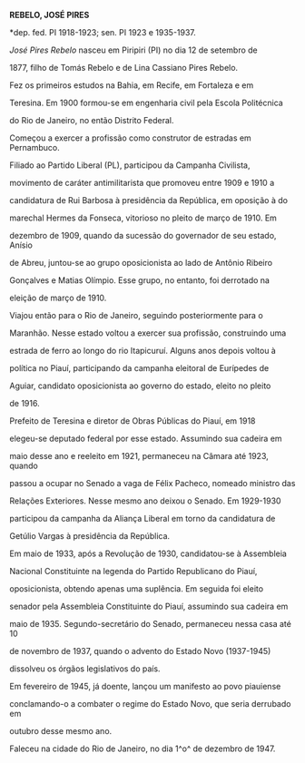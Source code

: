 **REBELO, JOSÉ PIRES**



\*dep. fed. PI 1918-1923; sen. PI 1923 e 1935-1937.



*José Pires Rebelo* nasceu em Piripiri (PI) no dia 12 de setembro de

1877, filho de Tomás Rebelo e de Lina Cassiano Pires Rebelo.



Fez os primeiros estudos na Bahia, em Recife, em Fortaleza e em

Teresina. Em 1900 formou-se em engenharia civil pela Escola Politécnica

do Rio de Janeiro, no então Distrito Federal.



Começou a exercer a profissão como construtor de estradas em Pernambuco.

Filiado ao Partido Liberal (PL), participou da Campanha Civilista,

movimento de caráter antimilitarista que promoveu entre 1909 e 1910 a

candidatura de Rui Barbosa à presidência da República, em oposição à do

marechal Hermes da Fonseca, vitorioso no pleito de março de 1910. Em

dezembro de 1909, quando da sucessão do governador de seu estado, Anísio

de Abreu, juntou-se ao grupo oposicionista ao lado de Antônio Ribeiro

Gonçalves e Matias Olímpio. Esse grupo, no entanto, foi derrotado na

eleição de março de 1910.



Viajou então para o Rio de Janeiro, seguindo posteriormente para o

Maranhão. Nesse estado voltou a exercer sua profissão, construindo uma

estrada de ferro ao longo do rio Itapicuruí. Alguns anos depois voltou à

política no Piauí, participando da campanha eleitoral de Eurípedes de

Aguiar, candidato oposicionista ao governo do estado, eleito no pleito

de 1916.



Prefeito de Teresina e diretor de Obras Públicas do Piauí, em 1918

elegeu-se deputado federal por esse estado. Assumindo sua cadeira em

maio desse ano e reeleito em 1921, permaneceu na Câmara até 1923, quando

passou a ocupar no Senado a vaga de Félix Pacheco, nomeado ministro das

Relações Exteriores. Nesse mesmo ano deixou o Senado. Em 1929-1930

participou da campanha da Aliança Liberal em torno da candidatura de

Getúlio Vargas à presidência da República.



Em maio de 1933, após a Revolução de 1930, candidatou-se à Assembleia

Nacional Constituinte na legenda do Partido Republicano do Piauí,

oposicionista, obtendo apenas uma suplência. Em seguida foi eleito

senador pela Assembleia Constituinte do Piauí, assumindo sua cadeira em

maio de 1935. Segundo-secretário do Senado, permaneceu nessa casa até 10

de novembro de 1937, quando o advento do Estado Novo (1937-1945)

dissolveu os órgãos legislativos do país.



Em fevereiro de 1945, já doente, lançou um manifesto ao povo piauiense

conclamando-o a combater o regime do Estado Novo, que seria derrubado em

outubro desse mesmo ano.



Faleceu na cidade do Rio de Janeiro, no dia 1^o^ de dezembro de 1947.



